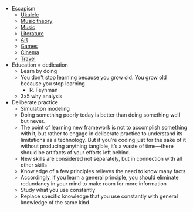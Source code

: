 * Escapism
  * [Ukulele](/2024/07/12/ukulele.html)
  * [Music theory](/2024/11/05/music-theory.html)
  * [Music](/2024/07/02/music.html)
  * [Literature](/2024/06/30/literature.html)
  * [Art](/2024/07/03/art.html)
  * [Games](/2024/01/01/games.html)
  * [Cinema](/2024/01/05/cinema.html)
  * [Travel](/2024/01/03/countries.html)
* Education = dedication
  * Learn by doing
  * You don't stop learning
    because you grow old.
    You grow old
    because you stop learning
    - R. Feynman
  * 3x5 why analysis
* Deliberate practice
  * Simulation modeling
  * Doing something poorly today is better than doing something well but never.
  * The point of learning new framework  is not to accomplish something with it, but rather to engage in deliberate practice to understand its limitations as a technology. But if you’re coding just for the sake of it without producing anything tangible, it’s a waste of time—there should be artifacts of your efforts left behind.
  * New skills are considered not separately, but in connection with all other skills
  * Knowledge of a few principles relieves the need to know many facts
  * Accordingly, if you learn a general principle, you should eliminate redundancy in your mind to make room for more information
  * Study what you use constantly
  * Replace specific knowledge that you use constantly with general knowledge of the same kind
